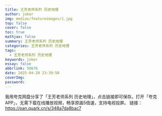 ```yaml
---
title: 王芳老师系列 历史地理
author: joker
img: medias/featureimages/1.jpg
top: false
cover: false
toc: true
mathjax: false
summary: 王芳老师系列 历史地理
categories: 王芳老师系列 历史地理
tags:
  - 王芳老师系列 历史地理
keywords: joker
essay: false
abbrlink: 50676
date: 2025-04-20 23:39:50
coverImg:
password:
---
```


我用夸克网盘分享了「王芳老师系列 历史地理」，点击链接即可保存。打开「夸克APP」，无需下载在线播放视频，畅享原画5倍速，支持电视投屏。
链接：https://pan.quark.cn/s/348a7da8bac7
